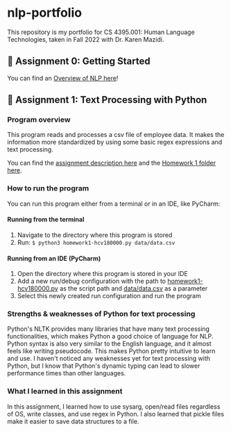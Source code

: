 # nlp-portfolio
This repository is my portfolio for CS 4395.001: Human Language Technologies, taken in Fall 2022 with Dr. Karen Mazidi.

## :seedling: Assignment 0: Getting Started
You can find an [Overview of NLP here](Overview-Of-NLP.pdf)! 

## :speech_balloon: Assignment 1: Text Processing with Python
### Program overview
This program reads and processes a csv file of employee data. It makes the information more standardized by using
some basic regex expressions and text processing.  
  
You can find the [assignment description here](Homework1/portfolio-component-1-instructions.pdf) and the
[Homework 1 folder here](Homework1).
### How to run the program
You can run this program either from a terminal or in an IDE, like PyCharm:
#### Running from the terminal
1. Navigate to the directory where this program is stored
2. Run: `$ python3 homework1-hcv180000.py data/data.csv`
#### Running from an IDE (PyCharm)
1. Open the directory where this program is stored in your IDE
2. Add a new run/debug configuration with the path to [homework1-hcv180000.py](Homework1/homework1-hcv180000.py) as 
the script path and [data/data.csv](Homework1/data/data.csv) as a parameter
3. Select this newly created run configuration and run the program
### Strengths & weaknesses of Python for text processing
Python's NLTK provides many libraries that have many text processing functionalities, which makes Python a good choice
of language for NLP. Python syntax is also very similar to the English language, and it almost feels like writing
pseudocode. This makes Python pretty intuitive to learn and use. I haven't noticed any weaknesses yet for text 
processing with Python, but I know that Python's dynamic typing can lead to slower performance times than other
languages.
### What I learned in this assignment
In this assignment, I learned how to use sysarg, open/read files regardless of OS, write classes, and use regex in
Python. I also learned that pickle files make it easier to save data structures to a file. 
